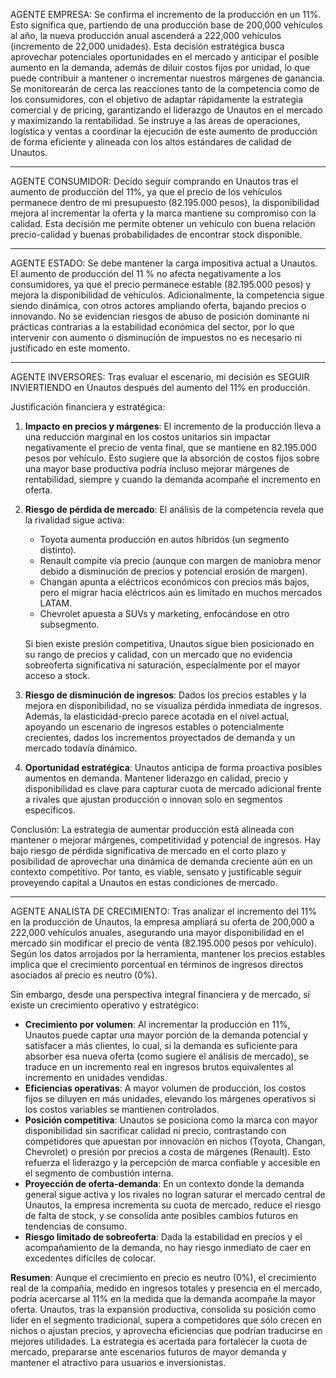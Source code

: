 AGENTE EMPRESA:
Se confirma el incremento de la producción en un 11%. Esto significa que, partiendo de una producción base de 200,000 vehículos al año, la nueva producción anual ascenderá a 222,000 vehículos (incremento de 22,000 unidades). Esta decisión estratégica busca aprovechar potenciales oportunidades en el mercado y anticipar el posible aumento en la demanda, además de diluir costos fijos por unidad, lo que puede contribuir a mantener o incrementar nuestros márgenes de ganancia. Se monitorearán de cerca las reacciones tanto de la competencia como de los consumidores, con el objetivo de adaptar rápidamente la estrategia comercial y de pricing, garantizando el liderazgo de Unautos en el mercado y maximizando la rentabilidad. Se instruye a las áreas de operaciones, logística y ventas a coordinar la ejecución de este aumento de producción de forma eficiente y alineada con los altos estándares de calidad de Unautos.

----------

AGENTE CONSUMIDOR:
Decido seguir comprando en Unautos tras el aumento de producción del 11%, ya que el precio de los vehículos permanece dentro de mi presupuesto (82.195.000 pesos), la disponibilidad mejora al incrementar la oferta y la marca mantiene su compromiso con la calidad. Esta decisión me permite obtener un vehículo con buena relación precio-calidad y buenas probabilidades de encontrar stock disponible.

----------

AGENTE ESTADO:
Se debe mantener la carga impositiva actual a Unautos. El aumento de producción del 11 % no afecta negativamente a los consumidores, ya que el precio permanece estable (82.195.000 pesos) y mejora la disponibilidad de vehículos. Adicionalmente, la competencia sigue siendo dinámica, con otros actores ampliando oferta, bajando precios o innovando. No se evidencian riesgos de abuso de posición dominante ni prácticas contrarias a la estabilidad económica del sector, por lo que intervenir con aumento o disminución de impuestos no es necesario ni justificado en este momento.

----------

AGENTE INVERSORES:
Tras evaluar el escenario, mi decisión es SEGUIR INVIERTIENDO en Unautos después del aumento del 11% en producción. 

Justificación financiera y estratégica:

1. **Impacto en precios y márgenes**: El incremento de la producción lleva a una reducción marginal en los costos unitarios sin impactar negativamente el precio de venta final, que se mantiene en 82.195.000 pesos por vehículo. Esto sugiere que la absorción de costos fijos sobre una mayor base productiva podría incluso mejorar márgenes de rentabilidad, siempre y cuando la demanda acompañe el incremento en oferta.

2. **Riesgo de pérdida de mercado**: El análisis de la competencia revela que la rivalidad sigue activa: 
   - Toyota aumenta producción en autos híbridos (un segmento distinto).
   - Renault compite vía precio (aunque con margen de maniobra menor debido a disminución de precios y potencial erosión de margen).
   - Changan apunta a eléctricos económicos con precios más bajos, pero el migrar hacia eléctricos aún es limitado en muchos mercados LATAM.
   - Chevrolet apuesta a SUVs y marketing, enfocándose en otro subsegmento.

   Si bien existe presión competitiva, Unautos sigue bien posicionado en su rango de precios y calidad, con un mercado que no evidencia sobreoferta significativa ni saturación, especialmente por el mayor acceso a stock.

3. **Riesgo de disminución de ingresos**: Dados los precios estables y la mejora en disponibilidad, no se visualiza pérdida inmediata de ingresos. Además, la elasticidad-precio parece acotada en el nivel actual, apoyando un escenario de ingresos estables o potencialmente crecientes, dados los incrementos proyectados de demanda y un mercado todavía dinámico.

4. **Oportunidad estratégica**: Unautos anticipa de forma proactiva posibles aumentos en demanda. Mantener liderazgo en calidad, precio y disponibilidad es clave para capturar cuota de mercado adicional frente a rivales que ajustan producción o innovan solo en segmentos específicos.

Conclusión: La estrategia de aumentar producción está alineada con mantener o mejorar márgenes, competitividad y potencial de ingresos. Hay bajo riesgo de pérdida significativa de mercado en el corto plazo y posibilidad de aprovechar una dinámica de demanda creciente aún en un contexto competitivo. Por tanto, es viable, sensato y justificable seguir proveyendo capital a Unautos en estas condiciones de mercado.

----------

AGENTE ANALISTA DE CRECIMIENTO:
Tras analizar el incremento del 11% en la producción de Unautos, la empresa ampliará su oferta de 200,000 a 222,000 vehículos anuales, asegurando una mayor disponibilidad en el mercado sin modificar el precio de venta (82.195.000 pesos por vehículo). Según los datos arrojados por la herramienta, mantener los precios estables implica que el crecimiento porcentual en términos de ingresos directos asociados al precio es neutro (0%). 

Sin embargo, desde una perspectiva integral financiera y de mercado, sí existe un crecimiento operativo y estratégico:

- **Crecimiento por volumen**: Al incrementar la producción en 11%, Unautos puede captar una mayor porción de la demanda potencial y satisfacer a más clientes, lo cual, si la demanda es suficiente para absorber esa nueva oferta (como sugiere el análisis de mercado), se traduce en un incremento real en ingresos brutos equivalentes al incremento en unidades vendidas.
- **Eficiencias operativas**: A mayor volumen de producción, los costos fijos se diluyen en más unidades, elevando los márgenes operativos si los costos variables se mantienen controlados.
- **Posición competitiva**: Unautos se posiciona como la marca con mayor disponibilidad sin sacrificar calidad ni precio, contrastando con competidores que apuestan por innovación en nichos (Toyota, Changan, Chevrolet) o presión por precios a costa de márgenes (Renault). Esto refuerza el liderazgo y la percepción de marca confiable y accesible en el segmento de combustión interna.
- **Proyección de oferta-demanda**: En un contexto donde la demanda general sigue activa y los rivales no logran saturar el mercado central de Unautos, la empresa incrementa su cuota de mercado, reduce el riesgo de falta de stock, y se consolida ante posibles cambios futuros en tendencias de consumo.
- **Riesgo limitado de sobreoferta**: Dada la estabilidad en precios y el acompañamiento de la demanda, no hay riesgo inmediato de caer en excedentes difíciles de colocar.

**Resumen**: Aunque el crecimiento en precio es neutro (0%), el crecimiento real de la compañía, medido en ingresos totales y presencia en el mercado, podría acercarse al 11% en la medida que la demanda acompañe la mayor oferta. Unautos, tras la expansión productiva, consolida su posición como líder en el segmento tradicional, supera a competidores que sólo crecen en nichos o ajustan precios, y aprovecha eficiencias que podrían traducirse en mejores utilidades. La estrategia es acertada para fortalecer la cuota de mercado, prepararse ante escenarios futuros de mayor demanda y mantener el atractivo para usuarios e inversionistas.